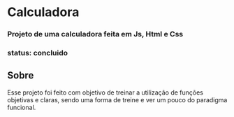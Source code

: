 # Calculadora
### Projeto de uma calculadora feita em Js, Html e Css
### status: concluido

## Sobre
Esse projeto foi feito com objetivo de treinar a utilização de funções objetivas e claras, sendo uma forma de treine e ver um pouco do paradigma funcional.

